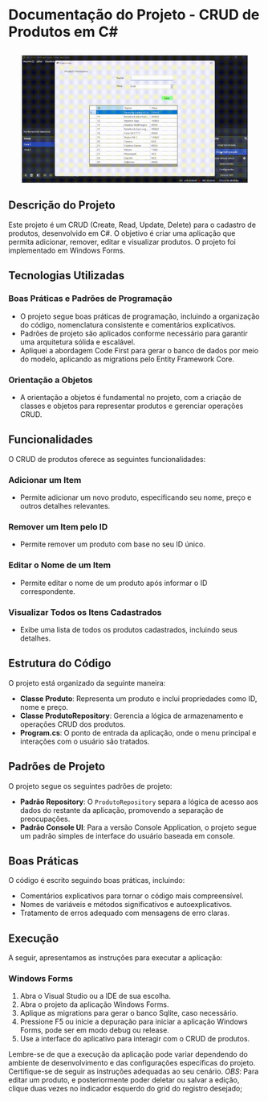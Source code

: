 # Documentação do Projeto - CRUD de Produtos em C#

##
<p align="center">
  <img src="https://github.com/JoaoVitorAguiar/ProductManagerSolutionWinForms/blob/main/scr/img/ProductManagerJoaoVitorAguiarDemonstracao.gif" width="450" />
</p>

## Descrição do Projeto

Este projeto é um CRUD (Create, Read, Update, Delete) para o cadastro de produtos, desenvolvido em C#. O objetivo é criar uma aplicação que permita adicionar, remover, editar e visualizar produtos. O projeto foi implementado em Windows Forms.

## Tecnologias Utilizadas

### Boas Práticas e Padrões de Programação
- O projeto segue boas práticas de programação, incluindo a organização do código, nomenclatura consistente e comentários explicativos.
- Padrões de projeto são aplicados conforme necessário para garantir uma arquitetura sólida e escalável.
- Apliquei a abordagem Code First para gerar o banco de dados por meio do modelo, aplicando as migrations pelo Entity Framework Core.

### Orientação a Objetos
- A orientação a objetos é fundamental no projeto, com a criação de classes e objetos para representar produtos e gerenciar operações CRUD.

## Funcionalidades

O CRUD de produtos oferece as seguintes funcionalidades:

### Adicionar um Item
- Permite adicionar um novo produto, especificando seu nome, preço e outros detalhes relevantes.

### Remover um Item pelo ID
- Permite remover um produto com base no seu ID único.

### Editar o Nome de um Item
- Permite editar o nome de um produto após informar o ID correspondente.

### Visualizar Todos os Itens Cadastrados
- Exibe uma lista de todos os produtos cadastrados, incluindo seus detalhes.

## Estrutura do Código

O projeto está organizado da seguinte maneira:

- **Classe Produto**: Representa um produto e inclui propriedades como ID, nome e preço.
- **Classe ProdutoRepository**: Gerencia a lógica de armazenamento e operações CRUD dos produtos.
- **Program.cs**: O ponto de entrada da aplicação, onde o menu principal e interações com o usuário são tratados.

## Padrões de Projeto

O projeto segue os seguintes padrões de projeto:

- **Padrão Repository**: O `ProdutoRepository` separa a lógica de acesso aos dados do restante da aplicação, promovendo a separação de preocupações.
- **Padrão Console UI**: Para a versão Console Application, o projeto segue um padrão simples de interface do usuário baseada em console.

## Boas Práticas

O código é escrito seguindo boas práticas, incluindo:

- Comentários explicativos para tornar o código mais compreensível.
- Nomes de variáveis e métodos significativos e autoexplicativos.
- Tratamento de erros adequado com mensagens de erro claras.

## Execução

A seguir, apresentamos as instruções para executar a aplicação:

### Windows Forms

1. Abra o Visual Studio ou a IDE de sua escolha.
2. Abra o projeto da aplicação Windows Forms.
3. Aplique as migrations para gerar o banco Sqlite, caso necessário.
4. Pressione F5 ou inicie a depuração para iniciar a aplicação Windows Forms, pode ser em modo debug ou release.
5. Use a interface do aplicativo para interagir com o CRUD de produtos.


Lembre-se de que a execução da aplicação pode variar dependendo do ambiente de desenvolvimento e das configurações específicas do projeto. Certifique-se de seguir as instruções adequadas ao seu cenário.
*OBS*: Para editar um produto, e posteriormente poder deletar ou salvar a edição, clique duas vezes no indicador esquerdo do grid do registro desejado;


